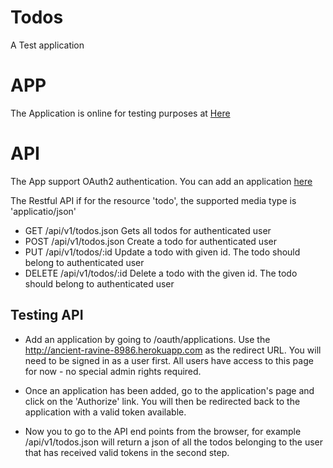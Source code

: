 Todos
=========

A Test application

APP
=========

The Application is online for testing purposes at [Here](http://ancient-ravine-8986.herokuapp.com/)

API
=========

The App support OAuth2 authentication. You can add an application [here](http://ancient-ravine-8986.herokuapp.com/oauth/applications)

The Restful API if for the resource 'todo', the supported media type is 'applicatio/json'

* GET /api/v1/todos.json Gets all todos for authenticated user
* POST /api/v1/todos.json Create a todo for authenticated user
* PUT  /api/v1/todos/:id Update a todo with given id. The todo should belong to authenticated user
* DELETE /api/v1/todos/:id Delete a todo with the given id. The todo should belong to authenticated user

Testing API
------------

* Add an application by going to /oauth/applications. Use the http://ancient-ravine-8986.herokuapp.com as
  the redirect URL. You will need to be signed in as a user first. All
  users have access to this page for now - no special admin rights
  required.

* Once an application has been added, go to the application's page and
  click on the 'Authorize' link. You will then be redirected back to
  the application with a valid token available.

* Now you to go to the API end points from the browser, for example /api/v1/todos.json will return a json of all the todos belonging to the user that has received valid tokens in the second step.

